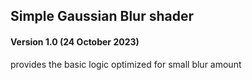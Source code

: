 ## Simple Gaussian Blur shader

#### Version 1.0 (24 October 2023)

provides the basic logic optimized for small blur amount
